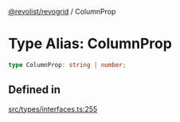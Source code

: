 [@revolist/revogrid](README.md) / ColumnProp

# Type Alias: ColumnProp

```ts
type ColumnProp: string | number;
```

## Defined in

[src/types/interfaces.ts:255](https://github.com/revolist/revogrid/blob/aad859c5867a15f34f8919817adea85dcff4ee63/src/types/interfaces.ts#L255)
